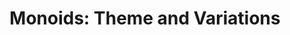 ---
title: ! 'Monoids: Theme and Variations'
paper-url: http://www.cis.upenn.edu/~byorgey/pub/monoid-pearl.pdf
authors:
- Brent Yorgey
type: paper
tags:
- monoids
doHaskell-type: functional pearl
dohaskell-year: 2012
---
